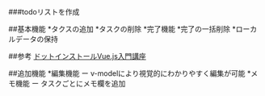 ###todoリストを作成

##基本機能
  *タクスの追加
  *タスクの削除
  *完了機能
  *完了の一括削除
  *ローカルデータの保持


##参考
[ドットインストールVue.js入門講座](https://dotinstall.com/lessons/basic_vuejs_v2)


##追加機能
  *編集機能 ー v-modelにより視覚的にわかりやすく編集が可能
  *メモ機能 ー タスクごとにメモ欄を追加
